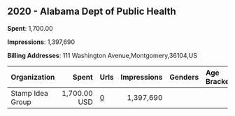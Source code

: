 ## 2020 - Alabama Dept of Public Health 
**Spent**: 1,700.00

**Impressions**: 1,397,690

**Billing Addresses**: 111 Washington Avenue,Montgomery,36104,US

|Organization|Spent|Urls|Impressions|Genders|Age Brackets|Country Codes|
|:---|---:|:---|---:|:---|:---|:---|
|Stamp Idea Group|1,700.00 USD|[0](https://www.snap.com/political-ads/asset/9cd87e990cdf09c033a4abd9d04afd23013d403c65962d6f9ebc3887228cc7b2?mediaType=jpeg)|1,397,690|||united states|
